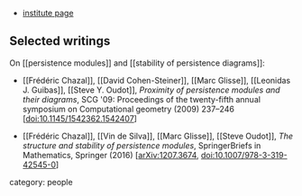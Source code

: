 
* [institute page](https://geometrica.saclay.inria.fr/team/Marc.Glisse/)


## Selected writings

On [[persistence modules]] and [[stability of persistence diagrams]]:

* [[Frédéric Chazal]], [[David Cohen-Steiner]], [[Marc Glisse]], [[Leonidas J. Guibas]], [[Steve Y. Oudot]], *Proximity of persistence modules and their diagrams*, SCG '09: Proceedings of the twenty-fifth annual symposium on Computational geometry (2009) 237–246 $[$[doi:10.1145/1542362.1542407](https://doi.org/10.1145/1542362.1542407)$]$


* [[Frédéric Chazal]], [[Vin de Silva]], [[Marc Glisse]], [[Steve Oudot]],  *The structure and stability of persistence modules*, SpringerBriefs in Mathematics, Springer (2016) $[$[arXiv:1207.3674](https://arxiv.org/abs/1207.3674), [doi:10.1007/978-3-319-42545-0](https://doi.org/10.1007/978-3-319-42545-0)$]$


category: people